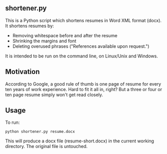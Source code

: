 shortener.py
--------------
This is a Python script which shortens resumes in Word XML format (docx). It shortens resumes by:

- Removing whitespace before and after the resume
- Shrinking the margins and font
- Deleting overused phrases ("References available upon request.")

It is intended to be run on the command line, on Linux/Unix and Windows.

Motivation
-------------

According to Google, a good rule of thumb is one page of resume for every ten years of work experience. 
Hard to fit it all in, right? But a three or four or ten page resume simply won't get read closely.

Usage
-------------

To run:
```
python shortener.py resume.docx
```

This will produce a docx file (resume-short.docx) in the current working directory. The original file is untouched.
